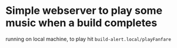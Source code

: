 # Simple webserver to play some music when a build completes

running on local machine, to play hit
`build-alert.local/playFanfare`
